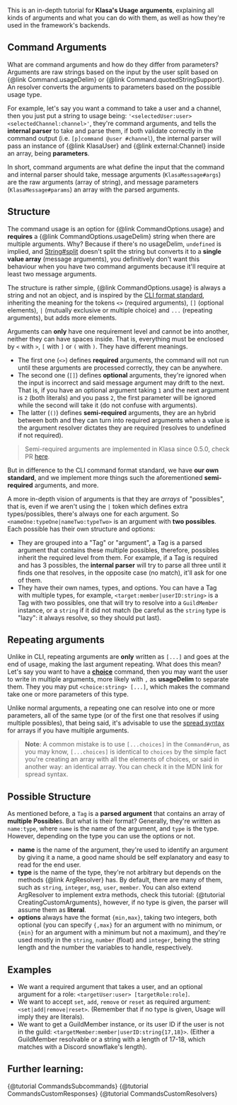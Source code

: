 This is an in-depth tutorial for **Klasa's Usage arguments**, explaining all kinds of arguments and what you can do with them, as well as how they're used in the framework's backends.

## Command Arguments

What are command arguments and how do they differ from parameters? Arguments are raw strings based on the input by the user split based on {@link Command.usageDelim} or {@link Command.quotedStringSupport}. An resolver converts the arguments to parameters based on the possible usage type.

For example, let's say you want a command to take a user and a channel, then you just put a string to usage being: `'<selectedUser:user> <selectedChannel:channel>'`, they're command arguments, and tells the __internal parser__ to take and parse them, if both validate correctly in the command output (i.e. `[p]command @user #channel`), the internal parser will pass an instance of {@link KlasaUser} and {@link external:Channel} inside an array, being **parameters**.

In short, command arguments are what define the input that the command and internal parser should take, message arguments (`KlasaMessage#args`) are the raw arguments (array of string), and message parameters (`KlasaMessage#params`) an array with the parsed arguments.

## Structure

The command usage is an option for {@link CommandOptions.usage} and **requires** a {@link CommandOptions.usageDelim} string when there are multiple arguments. Why? Because if there's no usageDelim, `undefined` is implied, and [String#split](https://developer.mozilla.org/en-US/docs/Web/JavaScript/Reference/Global_Objects/String/split) doesn't split the string but converts it to a __single value array__ (message arguments), you definitively don't want this behaviour when you have two command arguments because it'll require at least two message arguments.

The structure is rather simple, {@link CommandOptions.usage} is always a string and not an object, and is inspired by the [CLI format standard](http://docopt.org/), inheriting the meaning for the tokens `<>` (required arguments), `[]` (optional elements), `|` (mutually exclusive or multiple choice) and `...` (repeating arguments), but adds more elements.

Arguments can **only** have one requirement level and cannot be into another, neither they can have spaces inside. That is, everything must be enclosed by `<` with `>`, `[` with `]` or `(` with `)`. They have different meanings.

- The first one (`<>`) defines **required** arguments, the command will not run until these arguments are processed correctly, they can be anywhere.
- The second one (`[]`) defines **optional** arguments, they're ignored when the input is incorrect and said message argument may drift to the next. That is, if you have an optional argument taking `1` and the next argument is `2` (both literals) and you pass `2`, the first parameter will be ignored while the second will take it (do not confuse with arguments).
- The latter (`()`) defines **semi-required** arguments, they are an hybrid between both and they can turn into required arguments when a value is the argument resolver dictates they are required (resolves to undefined if not required).

> Semi-required arguments are implemented in Klasa since 0.5.0, check PR [here](https://github.com/dirigeants/klasa/pull/162).

But in difference to the CLI command format standard, we have **our own standard**, and we implement more things such the aforementioned **semi-required** arguments, and more.

A more in-depth vision of arguments is that they are *arrays* of "possibles", that is, even if we aren't using the `|` token which defines extra types/possibles, there's always one for each argument. So `<nameOne:typeOne|nameTwo:typeTwo>` is an argument with **two possibles**. Each possible has their own structure and options:

- They are grouped into a "Tag" or "argument", a Tag is a parsed argument that contains these multiple possibles, therefore, possibles inherit the required level from them. For example, if a Tag is required and has 3 possibles, the __internal parser__ will try to parse all three until it finds one that resolves, in the opposite case (no match), it'll ask for one of them.
- They have their own names, types, and options. You can have a Tag with multiple types, for example, `<target:member|userID:string>` is a Tag with two possibles, one that will try to resolve into a `GuildMember` instance, or a `string` if it did not match (be careful as the `string` type is "lazy": it always resolve, so they should put last).

## Repeating arguments

Unlike in CLI, repeating arguments are **only** written as `[...]` and goes at the end of usage, making the last argument repeating. What does this mean? Let's say you want to have a [**choice**](https://github.com/dirigeants/klasa-pieces/blob/master/commands/Fun/choice.js) command, then you may want the user to write in multiple arguments, more likely with `,` as **usageDelim** to separate them. They you may put `<choice:string> [...]`, which makes the command take one or more parameters of this type.

Unlike normal arguments, a repeating one can resolve into one or more parameters, all of the same type (or of the first one that resolves if using multiple possibles), that being said, it's advisable to use the [spread syntax](https://developer.mozilla.org/en-US/docs/Web/JavaScript/Reference/Operators/Spread_operator) for arrays if you have multiple arguments.

> **Note**: A common mistake is to use `[...choices]` in the `Command#run`, as you may know, `[...choices]` is identical to `choices` by the simple fact you're creating an array with all the elements of choices, or said in another way: an identical array. You can check it in the MDN link for spread syntax.

## Possible Structure

As mentioned before, a `Tag` is a **parsed argument** that contains an array of **multiple Possible**s. But what is their format? Generally, they're written as `name:type`, where `name` is the name of the argument, and `type` is the type. However, depending on the type you can use the options or not.

- **name** is the name of the argument, they're used to identify an argument by giving it a name, a good name should be self explanatory and easy to read for the end user.
- **type** is the name of the type, they're not arbitrary but depends on the methods {@link ArgResolver} has. By default, there are many of them, such as `string`, `integer`, `msg`, `user`, `member`. You can also extend ArgResolver to implement extra methods, check this tutorial: {@tutorial CreatingCustomArguments}, however, if no type is given, the parser will assume them as **literal**.
- **options** always have the format `{min,max}`, taking two integers, both optional (you can specify `{,max}` for an argument with no minimum, or `{min}` for an argument with a minimum but not a maximum), and they're used mostly in the `string`, `number` (float) and `integer`, being the string length and the number the variables to handle, respectively.

## Examples

- We want a required argument that takes a user, and an optional argument for a role: `<targetUser:user> [targetRole:role]`.
- We want to accept `set`, `add`, `remove` or `reset` as required argument: `<set|add|remove|reset>`. (Remember that if no type is given, Usage will imply they are literals).
- We want to get a GuildMember instance, or its user ID if the user is not in the guild: `<targetMember:member|userID:string{17,18}>`. (Either a GuildMember resolvable or a string with a length of 17-18, which matches with a Discord snowflake's length).

## Further learning:

{@tutorial CommandsSubcommands}
{@tutorial CommandsCustomResponses}
{@tutorial CommandsCustomResolvers}
